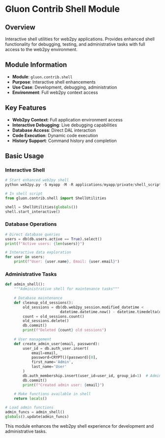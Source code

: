 # Gluon Contrib Shell Module

## Overview
Interactive shell utilities for web2py applications. Provides enhanced shell functionality for debugging, testing, and administrative tasks with full access to the web2py environment.

## Module Information
- **Module**: `gluon.contrib.shell`
- **Purpose**: Interactive shell enhancements
- **Use Case**: Development, debugging, administration
- **Environment**: Full web2py context access

## Key Features
- **Web2py Context**: Full application environment access
- **Interactive Debugging**: Live debugging capabilities
- **Database Access**: Direct DAL interaction
- **Code Execution**: Dynamic code execution
- **History Support**: Command history and completion

## Basic Usage

### Interactive Shell
```python
# Start enhanced web2py shell
python web2py.py -S myapp -M -R applications/myapp/private/shell_script.py

# In shell script
from gluon.contrib.shell import ShellUtilities

shell = ShellUtilities(globals())
shell.start_interactive()
```

### Database Operations
```python
# Direct database queries
users = db(db.users.active == True).select()
print(f"Active users: {len(users)}")

# Interactive data exploration
for user in users:
    print(f"User: {user.name}, Email: {user.email}")
```

### Administrative Tasks
```python
def admin_shell():
    """Administrative shell for maintenance tasks"""
    
    # Database maintenance
    def cleanup_old_sessions():
        old_sessions = db(db.web2py_session.modified_datetime < 
                         datetime.datetime.now() - datetime.timedelta(days=30))
        count = old_sessions.count()
        old_sessions.delete()
        db.commit()
        print(f"Deleted {count} old sessions")
    
    # User management
    def create_admin_user(email, password):
        user_id = db.auth_user.insert(
            email=email,
            password=CRYPT()(password)[0],
            first_name='Admin',
            last_name='User'
        )
        db.auth_membership.insert(user_id=user_id, group_id=1)  # Admin group
        db.commit()
        print(f"Created admin user: {email}")
    
    # Make functions available in shell
    return locals()

# Load admin functions
admin_funcs = admin_shell()
globals().update(admin_funcs)
```

This module enhances the web2py shell experience for development and administrative tasks.
